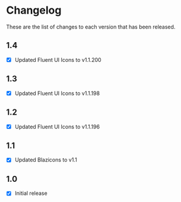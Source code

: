 # Changelog
These are the list of changes to each version that has been released.

## 1.4
- [x] Updated Fluent UI Icons to v1.1.200

## 1.3
- [x] Updated Fluent UI Icons to v1.1.198

## 1.2
- [x] Updated Fluent UI Icons to v1.1.196

## 1.1
- [x] Updated Blazicons to v1.1

## 1.0
- [x] Initial release